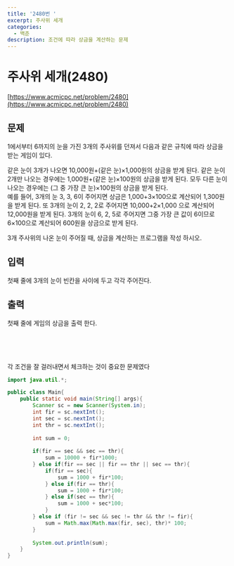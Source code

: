 ```yaml
---
title: '2480번 '
excerpt: 주사위 세개
categories:
  - 백준
description: 조건에 따라 상금을 계산하는 문제
---
```


# 주사위 세개\(2480\)
[https://www.acmicpc.net/problem/2480](https://www.acmicpc.net/problem/2480) <br>

## 문제

1에서부터 6까지의 눈을 가진 3개의 주사위를 던져서 다음과 같은 규칙에 따라 상금을 받는 게임이 있다.

같은 눈이 3개가 나오면 10,000원+(같은 눈)×1,000원의 상금을 받게 된다.
같은 눈이 2개만 나오는 경우에는 1,000원+(같은 눈)×100원의 상금을 받게 된다.
모두 다른 눈이 나오는 경우에는 (그 중 가장 큰 눈)×100원의 상금을 받게 된다.  
예를 들어, 3개의 눈 3, 3, 6이 주어지면 상금은 1,000+3×100으로 계산되어 1,300원을 받게 된다. 
또 3개의 눈이 2, 2, 2로 주어지면 10,000+2×1,000 으로 계산되어 12,000원을 받게 된다. 3개의 눈이 6, 2, 5로 주어지면 그중 가장 큰 값이 6이므로 6×100으로 계산되어 600원을 상금으로 받게 된다.

3개 주사위의 나온 눈이 주어질 때, 상금을 계산하는 프로그램을 작성 하시오.

## 입력

첫째 줄에 3개의 눈이 빈칸을 사이에 두고 각각 주어진다.

## 출력

첫째 줄에 게임의 상금을 출력 한다.

<br><br><br>

각 조건을 잘 걸러내면서 체크하는 것이 중요한 문제였다 <br>

```java
import java.util.*;

public class Main{
    public static void main(String[] args){
        Scanner sc = new Scanner(System.in);
        int fir = sc.nextInt();
        int sec = sc.nextInt();
        int thr = sc.nextInt();
        
        int sum = 0;
        
        if(fir == sec && sec == thr){
            sum = 10000 + fir*1000;
        } else if(fir == sec || fir == thr || sec == thr){
            if(fir == sec){
                sum = 1000 + fir*100;
            } else if(fir == thr){
                sum = 1000 + fir*100;
            } else if(sec == thr){
                sum = 1000 + sec*100;
            }
        } else if (fir != sec && sec != thr && thr != fir){
            sum = Math.max(Math.max(fir, sec), thr)* 100;
        }
        
        System.out.println(sum);
    }
}
```

